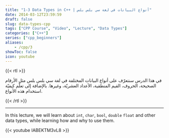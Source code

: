 ```yaml
---
title: "1-3 Data Types in C++ | أنواع البيانات في لغة سي بلس بلس"
date: 2014-03-12T23:59:59
draft: false
slug: data-types-cpp
tags: ["CPP Course", "Video", "Lecture", "Data Types"]
categories: ["C++"]
series: ["cpp_beginners"]
aliases:
    - /cpp/3
showToc: false
icon: youtube
---
```


{{< rtl >}}
<p>
في هذا الدرس سنتعرّف على أنواع البيانات المختلفة في لغة سي بلس بلس مثل الأرقام الصحيحة، الحروف، القيم المنطقية،
الأعداد العشريّة، وغيرها. بالإضافة إلى تعلّم كيفيّة استخدام هذه الأنواع.
</p>
{{< /rtl >}}

---

In this lecture, we will learn about `int`, `char`, `bool`, `double` `float` and other data types, while learning 
how and why to use them.


{{< youtube IABEKTM3vL8 >}}